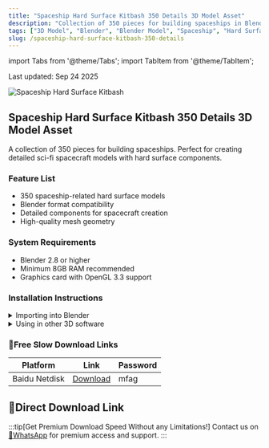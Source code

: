 ```yaml
---
title: "Spaceship Hard Surface Kitbash 350 Details 3D Model Asset"
description: "Collection of 350 pieces for building spaceships in Blender format. Perfect for creating sci-fi spacecraft models with detailed hard surface components."
tags: ["3D Model", "Blender", "Blender Model", "Spaceship", "Hard Surface Model"]
slug: /spaceship-hard-surface-kitbash-350-details
---
```


import Tabs from '@theme/Tabs';
import TabItem from '@theme/TabItem';

<div class="time-update">Last updated: Sep 24 2025</div>

![Spaceship Hard Surface Kitbash](https://www.gfxcamp.com/wp-content/uploads/2025/09/SPACESHIP-Hard-Surface-KITBASH-350-DETAILS.jpg)

## Spaceship Hard Surface Kitbash 350 Details 3D Model Asset

A collection of 350 pieces for building spaceships. Perfect for creating detailed sci-fi spacecraft models with hard surface components.

### Feature List
- 350 spaceship-related hard surface models
- Blender format compatibility
- Detailed components for spacecraft creation
- High-quality mesh geometry

### System Requirements
- Blender 2.8 or higher
- Minimum 8GB RAM recommended
- Graphics card with OpenGL 3.3 support

### Installation Instructions

<Tabs>
<TabItem value="blender" label="Blender">
  <details>
    <summary>Importing into Blender</summary>
    <p>1. Open Blender</p>
    <p>2. Go to File > Append or File > Link</p>
    <p>3. Navigate to the asset folder</p>
    <p>4. Select the desired models</p>
    <p>5. Choose to append or link the assets</p>
  </details>
</TabItem>
<TabItem value="other" label="Other Software">
  <details>
    <summary>Using in other 3D software</summary>
    <p>1. Export from Blender as FBX/OBJ if needed</p>
    <p>2. Import into your preferred 3D software</p>
    <p>3. Adjust material settings as needed</p>
  </details>
</TabItem>
</Tabs>

### 🐌Free Slow Download Links

| Platform | Link | Password |
|----------|------|----------|
| Baidu Netdisk | [Download](https://pan.baidu.com/s/1oKXYYkMU7lfL0CJQ7ir9pw?pwd=mfag) | mfag |

## 🚀Direct Download Link
:::tip[Get Premium Download Speed Without any Limitations!]
Contact us on [💬WhatsApp](https://wa.me/+8613237610083) for premium  access and support.
:::